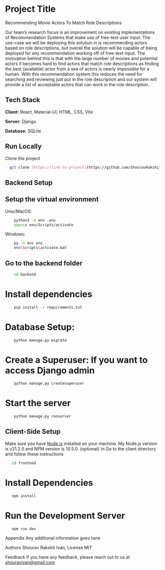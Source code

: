 # Project Title
Recommending Movie Actors To Match Role Descriptions

Our team’s research focus is an improvement on existing implementations of Recommendation Systems that make use of free-text user input. The use-case we will be deploying this solution in is recommending actors based on role descriptions, but overall the solution will be capable of being deployed for any recommendation working off of free-text input. The motivation behind this is that with the large number of movies and potential actors it becomes hard to find actors that match role descriptions as finding the best (available) actor from a sea of actors is nearly impossible for a human. With this recommendation system this reduces the need for searching and reviewing just put in the role description and our system will provide a list of acceptable actors that can work in the role description.

## Tech Stack

**Client:** React, Material-UI, HTML, CSS, Vite

**Server:** Django

**Database:** SQLite


## Run Locally
Clone the project

```bash
  git clone [https://link-to-project](https://github.com/ShouravRakshit/CPSC-571-Project.git)
```
## Backend Setup
## Setup the virtual environment
   Unix/MacOS:
```bash
    python3 -m env .env
    source env/Scripts/activate
```
 Windows:
```bash
    py -m env env
    env\Scripts\activate.bat
```

## Go to the backend folder
```bash
    cd backend
```

# Install dependencies

```bash
    pip install -r requirements.txt
```

# Database Setup:

```bash
    python manage.py migrate
```

# Create a Superuser: If you want to access Django admin

```bash
    python manage.py createsuperuser
```

# Start the server
```bash
    python manage.py runserver
```

## Client-Side Setup
Make sure you have [Node.js](https://nodejs.org/) installed on your machine. My Node.js version is v21.2.0 and NPM version is 10.5.0. (optional) \n
Go to the client directory and follow these instructions

```bash
   cd frontend
```

# Install Dependencies
```bash
   npm install
```
# Run the Development Server
```bash
   npm run dev
```
Appendix
Any additional information goes here

Authors
Shourav Rakshit Ivan, 
License
MIT

Feedback
If you have any feedback, please reach out to us at shouravivan@gmail.com

